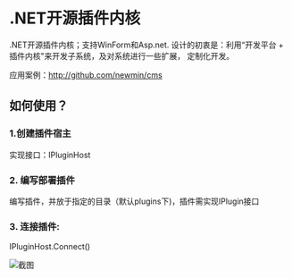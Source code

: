 .NET开源插件内核
====

.NET开源插件内核；支持WinForm和Asp.net.
设计的初衷是：利用“开发平台 + 插件内核"来开发子系统，及对系统进行一些扩展，
定制化开发。

应用案例：http://github.com/newmin/cms

## 如何使用？ ##

### 1.创建插件宿主
实现接口：IPluginHost

### 2. 编写部署插件   

编写插件，并放于指定的目录（默认plugins下)，插件需实现IPlugin接口

### 3. 连接插件:

  IPluginHost.Connect()
  
  
![截图](https://raw.githubusercontent.com/newmin/ntpk/master/snapshot1.png)
